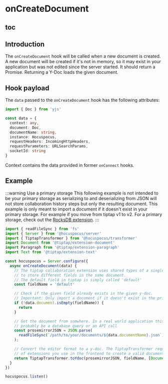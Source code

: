 # onCreateDocument

## toc

## Introduction

The `onCreateDocument` hook will be called when a new document is created. A new document will be created if it's not in memory, so it may exist in your application but was not edited since the server started. It should return a Promise. Returning a Y-Doc loads the given document.

## Hook payload

The `data` passed to the `onCreateDocument` hook has the following attributes:

```typescript
import { Doc } from 'yjs'

const data = {
  context: any,
  document: Doc,
  documentName: string,
  instance: Hocuspocus,
  requestHeaders: IncomingHttpHeaders,
  requestParameters: URLSearchParams,
  socketId: string
}
```

Context contains the data provided in former `onConnect` hooks.

## Example

:::warning Use a primary storage
This following example is not intended to be your primary storage as serializing to and deserializing from JSON will not store collaboration history steps but only the resulting document. This example is only meant to import a document if it doesn't exist in your primary storage. For example if you move from tiptap v1 to v2. For a primary storage, check out the [RocksDB extension](/api/extensions/rocksdb).
:::

```typescript
import { readFileSync } from 'fs'
import { Server } from '@hocuspocus/server'
import { TiptapTransformer } from '@hocuspocus/transformer'
import Document from '@tiptap/extension-document'
import Paragraph from '@tiptap/extension-paragraph'
import Text from '@tiptap/extension-text'

const hocuspocus = Server.configure({
  async onCreateDocument(data) {
    // The tiptap collaboration extension uses shared types of a single y-doc
    // to store different fields in the same document.
    // The default field in tiptap is simply called 'default'
    const fieldName = 'default'

    // Check if the given field already exists in the given y-doc.
    // Important: Only import a document if it doesn't exist in the primary data storage!
    if (!data.document.isEmpty(fieldName)) {
      return
    }

    // Get the document from somwhere. In a real world application this would
    // probably be a database query or an API call
    const prosemirrorJSON = JSON.parse(
      readFileSync(`/path/to/your/documents/${data.documentName}.json`) || "{}"
    );

    // Convert the editor format to a y-doc. The TiptapTransformer requires you to pass the list
    // of extensions you use in the frontend to create a valid document
    return TiptapTransformer.toYdoc(prosemirrorJSON, fieldName, [Document, Paragraph, Text])
  }
})

hocuspocus.listen()
```
